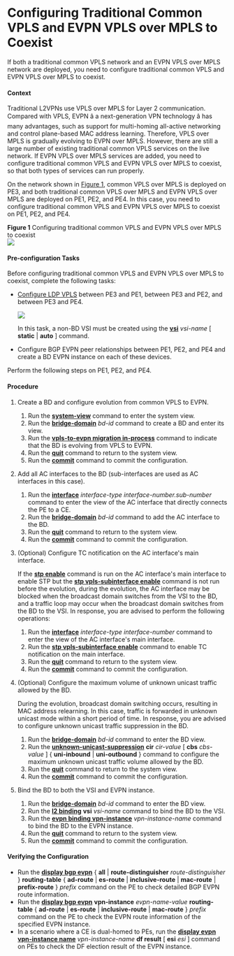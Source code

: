 Configuring Traditional Common VPLS and EVPN VPLS over MPLS to Coexist
======================================================================

If both a traditional common VPLS network and an EVPN VPLS over MPLS network are deployed, you need to configure traditional common VPLS and EVPN VPLS over MPLS to coexist.

#### Context

Traditional L2VPNs use VPLS over MPLS for Layer 2 communication. Compared with VPLS, EVPN â a next-generation VPN technology â has many advantages, such as support for multi-homing all-active networking and control plane-based MAC address learning. Therefore, VPLS over MPLS is gradually evolving to EVPN over MPLS. However, there are still a large number of existing traditional common VPLS services on the live network. If EVPN VPLS over MPLS services are added, you need to configure traditional common VPLS and EVPN VPLS over MPLS to coexist, so that both types of services can run properly.

On the network shown in [Figure 1](#EN-US_TASK_0000001540902602__fig579251613147), common VPLS over MPLS is deployed on PE3, and both traditional common VPLS over MPLS and EVPN VPLS over MPLS are deployed on PE1, PE2, and PE4. In this case, you need to configure traditional common VPLS and EVPN VPLS over MPLS to coexist on PE1, PE2, and PE4.

**Figure 1** Configuring traditional common VPLS and EVPN VPLS over MPLS to coexist  
![](figure/en-us_image_0000001591462153.png)

#### Pre-configuration Tasks

Before configuring traditional common VPLS and EVPN VPLS over MPLS to coexist, complete the following tasks:

* [Configure LDP VPLS](dc_vrp_vpls_cfg_5003.html) between PE3 and PE1, between PE3 and PE2, and between PE3 and PE4.
  
  ![](../../../../public_sys-resources/note_3.0-en-us.png) 
  
  In this task, a non-BD VSI must be created using the [**vsi**](cmdqueryname=vsi) *vsi-name* [ **static** | **auto** ] command.
* Configure BGP EVPN peer relationships between PE1, PE2, and PE4 and create a BD EVPN instance on each of these devices.

Perform the following steps on PE1, PE2, and PE4.


#### Procedure

1. Create a BD and configure evolution from common VPLS to EVPN.
   1. Run the [**system-view**](cmdqueryname=system-view) command to enter the system view.
   2. Run the [**bridge-domain**](cmdqueryname=bridge-domain) *bd-id* command to create a BD and enter its view.
   3. Run the [**vpls-to-evpn migration in-process**](cmdqueryname=vpls-to-evpn+migration+in-process) command to indicate that the BD is evolving from VPLS to EVPN.
   4. Run the [**quit**](cmdqueryname=quit) command to return to the system view.
   5. Run the [**commit**](cmdqueryname=commit) command to commit the configuration.
2. Add all AC interfaces to the BD (sub-interfaces are used as AC interfaces in this case).
   1. Run the [**interface**](cmdqueryname=interface) *interface-type interface-number.sub-number* command to enter the view of the AC interface that directly connects the PE to a CE.
   2. Run the [**bridge-domain**](cmdqueryname=bridge-domain) *bd-id* command to add the AC interface to the BD.
   3. Run the [**quit**](cmdqueryname=quit) command to return to the system view.
   4. Run the [**commit**](cmdqueryname=commit) command to commit the configuration.
3. (Optional) Configure TC notification on the AC interface's main interface.
   
   
   
   If the [**stp enable**](cmdqueryname=stp+enable) command is run on the AC interface's main interface to enable STP but the [**stp vpls-subinterface enable**](cmdqueryname=stp+vpls-subinterface+enable) command is not run before the evolution, during the evolution, the AC interface may be blocked when the broadcast domain switches from the VSI to the BD, and a traffic loop may occur when the broadcast domain switches from the BD to the VSI. In response, you are advised to perform the following operations:
   
   
   
   1. Run the [**interface**](cmdqueryname=interface) *interface-type interface-number* command to enter the view of the AC interface's main interface.
   2. Run the [**stp vpls-subinterface enable**](cmdqueryname=stp+vpls-subinterface+enable) command to enable TC notification on the main interface.
   3. Run the [**quit**](cmdqueryname=quit) command to return to the system view.
   4. Run the [**commit**](cmdqueryname=commit) command to commit the configuration.
4. (Optional) Configure the maximum volume of unknown unicast traffic allowed by the BD.
   
   
   
   During the evolution, broadcast domain switching occurs, resulting in MAC address relearning. In this case, traffic is forwarded in unknown unicast mode within a short period of time. In response, you are advised to configure unknown unicast traffic suppression in the BD.
   
   
   
   1. Run the [**bridge-domain**](cmdqueryname=bridge-domain) *bd-id* command to enter the BD view.
   2. Run the [**unknown-unicast-suppression**](cmdqueryname=unknown-unicast-suppression) **cir** *cir-value* [ **cbs** *cbs-value* ] { **uni-inbound** | **uni-outbound** } command to configure the maximum unknown unicast traffic volume allowed by the BD.
   3. Run the [**quit**](cmdqueryname=quit) command to return to the system view.
   4. Run the [**commit**](cmdqueryname=commit) command to commit the configuration.
5. Bind the BD to both the VSI and EVPN instance.
   1. Run the [**bridge-domain**](cmdqueryname=bridge-domain) *bd-id* command to enter the BD view.
   2. Run the [**l2 binding**](cmdqueryname=l2+binding) **vsi** *vsi-name* command to bind the BD to the VSI.
   3. Run the [**evpn binding vpn-instance**](cmdqueryname=evpn+binding+vpn-instance) *vpn-instance-name* command to bind the BD to the EVPN instance.
   4. Run the [**quit**](cmdqueryname=quit) command to return to the system view.
   5. Run the [**commit**](cmdqueryname=commit) command to commit the configuration.

#### Verifying the Configuration

* Run the [**display bgp evpn**](cmdqueryname=display+bgp+evpn) { **all** | **route-distinguisher** *route-distinguisher* } **routing-table** { **ad-route** | **es-route** | **inclusive-route** | **mac-route** | **prefix-route** } *prefix* command on the PE to check detailed BGP EVPN route information.
* Run the [**display bgp evpn**](cmdqueryname=display+bgp+evpn) **vpn-instance** *evpn-name-value* **routing-table** { **ad-route** | **es-route** | **inclusive-route** | **mac-route** } *prefix* command on the PE to check the EVPN route information of the specified EVPN instance.
* In a scenario where a CE is dual-homed to PEs, run the [**display evpn vpn-instance name**](cmdqueryname=display+evpn+vpn-instance+name) *vpn-instance-name* **df result** [ **esi** *esi* ] command on PEs to check the DF election result of the EVPN instance.